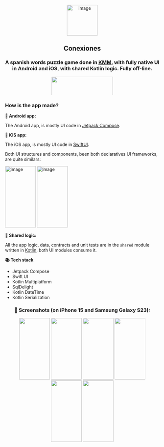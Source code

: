
<p align="center">  
  <img width="100" height = "100" alt="image" src=https://github.com/user-attachments/assets/e92bc299-ba9d-4144-aec5-b1db25380084/>

  <h2 align="center">Conexiones</h2>
</p>

<h3 align="center">A spanish words puzzle game done in <a href="https://kotlinlang.org/docs/multiplatform.html">KMM</a>, with fully native UI in Android and iOS, with shared Kotlin logic.
Fully off-line.</h3>

<div align="center">
<a align= "center" href = "https://play.google.com/store/apps/details?id=com.luisma.conexiones.android">
 <image width="200" height="60" src="https://github.com/user-attachments/assets/1d768415-4f54-47b8-844f-51f2042c422c"></image>
</a>
</div>


### How is the app made?

**🤖 Android app:**

The Android app, is mostly UI code in [Jetpack Compose](https://developer.android.com/compose).

**🍎 iOS app:**

The iOS app, is mostly UI code in [SwiftUI](https://developer.apple.com/xcode/swiftui/).

Both UI structures and components, been both declaratives UI frameworks, are quite similars:  
<p>
  <img width="100" height = "200" alt="image" src="https://github.com/user-attachments/assets/f335c95b-9723-45b1-a80a-3cfa98cf70c2" />
  <img width="100" height = "200" alt="image" src="https://github.com/user-attachments/assets/4baf2dd2-1822-4d63-9de0-96727aa71a29" />
</p>

**📐 Shared logic:**

All the app logic, data, contracts and unit tests are in the <code>shared</code> module written in [Kotlin](https://kotlinlang.org/), both UI modules consume it. 

**📚 Tech stack**
- Jetpack Compose
- Swift UI
- Kotlin Multiplatform
- SqlDelight
- Kotlin DateTime
- Kotlin Serialization

<h3 align="center">📸 Screenshots (on iPhone 15 and Samsung Galaxy S23):</h3> 
<p align="center">
<img width="100" height="200" src="https://github.com/user-attachments/assets/2227877c-d1d8-4a0c-bf5b-ba8c8c60a8c0"/>
<img width="100" height="200" src="https://github.com/user-attachments/assets/15a63098-9066-4137-bf0e-cd3cfec339c6"/>
<img width="100" height="200" src="https://github.com/user-attachments/assets/c8b470b2-bb12-4119-a3ef-2ac3984efe71"/>
<img width="100" height="200" src="https://github.com/user-attachments/assets/9a3f7e41-0ec8-4f08-8e1a-90502445f2ba"/>
<img width="100" height="200" src="https://github.com/user-attachments/assets/1a0f9923-0a9b-466f-9ea8-a650bbdcd1111"/>
<img width="100" height="200" src="https://github.com/user-attachments/assets/af963d76-9b31-44a5-9b9a-732da076ab8f"/>
</p>




